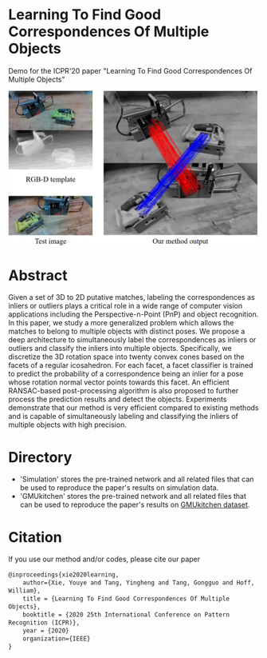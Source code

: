# Learning To Find Good Correspondences Of Multiple Objects

Demo for the ICPR'20 paper "Learning To Find Good Correspondences Of Multiple Objects"

   <img src='Fig/motivation1.jpg' width=500>
   
   

# Abstract
Given a set of 3D to 2D putative matches, labeling the correspondences as inliers or outliers plays a critical role in a wide range of computer vision applications including the Perspective-n-Point (PnP) and object recognition. In this paper, we study a more generalized problem which allows the matches to belong to multiple objects with distinct poses. We propose a deep architecture to simultaneously label the correspondences as inliers or outliers and classify the inliers into multiple objects. Specifically, we discretize the 3D rotation space into twenty convex cones based on the facets of a regular icosahedron. For each facet, a facet classifier is trained to predict the probability
of a correspondence being an inlier for a pose whose rotation normal vector points towards this facet. An efficient RANSAC-based post-processing algorithm is also proposed to further process the prediction results and detect the objects. Experiments demonstrate that our method is very efficient compared to existing methods and is capable of simultaneously labeling and classifying the inliers of multiple objects with high precision.

# Directory
- 'Simulation' stores the pre-trained network and all related files that can be used to reproduce the paper's results on simulation data.
- 'GMUkitchen' stores the pre-trained network and all related files that can be used to reproduce the paper's results on [GMUkitchen dataset](https://cs.gmu.edu/~robot/gmu-kitchens.html).

# Citation
If you use our method and/or codes, please cite our paper

```
@inproceedings{xie2020learning,
    author={Xie, Youye and Tang, Yingheng and Tang, Gongguo and Hoff, William},
    title = {Learning To Find Good Correspondences Of Multiple Objects},
    booktitle = {2020 25th International Conference on Pattern Recognition (ICPR)},
    year = {2020}
    organization={IEEE}
}
```
